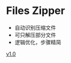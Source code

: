 # Files Zipper

- 自动识别压缩文件
- 可只解压部分文件
- 逻辑优化，步骤精简

[v1.0](https://www.icloud.com/shortcuts/142094c5bccc4436a89be5ed0e8e743e)